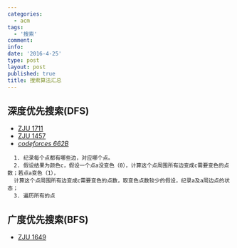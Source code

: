 ```yaml
---
categories:
  - acm
tags:
  - '搜索'
comment: 
info: 
date: '2016-4-25'
type: post
layout: post
published: true
title: 搜索算法汇总
---
```


## 深度优先搜索(DFS)
* [ZJU 1711](https://github.com/skiluo/acm/blob/master/zju/1711.cpp)
* [ZJU 1457](https://github.com/skiluo/acm/blob/master/zju/1457.cpp)
* *[codeforces 662B](https://github.com/skiluo/acm/blob/master/codeforces/662b.cpp)*

```
  1. 纪录每个点都有哪些边，对应哪个点。
  2. 假设结果为颜色c，假设一个点a没变色（0），计算这个点周围所有边变成c需要变色的点数；若点a变色（1），
  计算这个点周围所有边变成c需要变色的点数，取变色点数较少的假设，纪录a及a周边点的状态；
  3. 遍历所有的点
```
  
## 广度优先搜索(BFS)
* [ZJU 1649](https://github.com/skiluo/acm/blob/master/zju/1649.cpp)